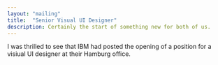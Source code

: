 ```yaml
---
layout: "mailing"
title:  "Senior Visual UI Designer"
description: Certainly the start of something new for both of us.
---
```

I was thrilled to see that IBM had posted the opening of a position for a visiual UI designer at their Hamburg office. 

